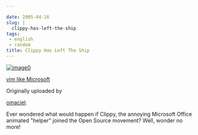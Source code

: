 ```yaml
---

date: 2005-04-16
slug: |
  clippy-has-left-the-ship
tags:
 - english
 - random
title: Clippy Has Left The Ship
---
```


[![image0](http://photos6.flickr.com/9523489_53f0b1b37d_m.jpg)](http://www.flickr.com/photos/25563799@N00/9523489/)

[vim like Microsoft](http://www.flickr.com/photos/25563799@N00/9523489/)

Originally uploaded by

[omaciel](http://www.flickr.com/people/25563799@N00/).

Ever wondered what would happen if Clippy, the annoying Microsoft Office
animated "helper" joined the Open Source movement? Well, wonder no more!
